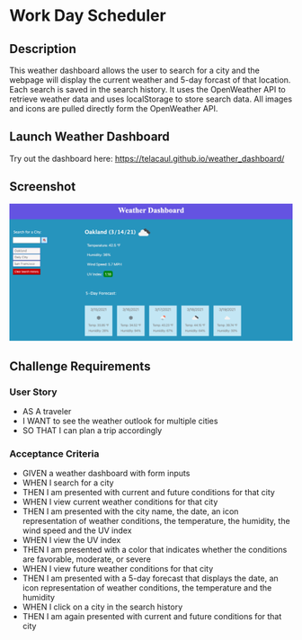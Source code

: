 # Work Day Scheduler

## Description
This weather dashboard allows the user to search for a city and the webpage will display the current weather and 5-day forcast of that location. Each search is saved in the search history. It uses the OpenWeather API to retrieve weather data and uses localStorage to store search data. All images and icons are pulled directly form the OpenWeather API. 

## Launch Weather Dashboard 
Try out the dashboard here:  https://telacaul.github.io/weather_dashboard/

## Screenshot
![Dashboard](./assets/images/weather_dashboard.jpg)

## Challenge Requirements
### User Story
* AS A traveler
* I WANT to see the weather outlook for multiple cities
* SO THAT I can plan a trip accordingly

### Acceptance Criteria
* GIVEN a weather dashboard with form inputs
* WHEN I search for a city
* THEN I am presented with current and future conditions for that city
* WHEN I view current weather conditions for that city
* THEN I am presented with the city name, the date, an icon representation of weather conditions, the temperature, the humidity, the wind speed and the UV index
* WHEN I view the UV index
* THEN I am presented with a color that indicates whether the conditions are favorable, moderate, or severe
* WHEN I view future weather conditions for that city
* THEN I am presented with a 5-day forecast that displays the date, an icon representation of weather conditions, the temperature and the humidity
* WHEN I click on a city in the search history
* THEN I am again presented with current and future conditions for that city
